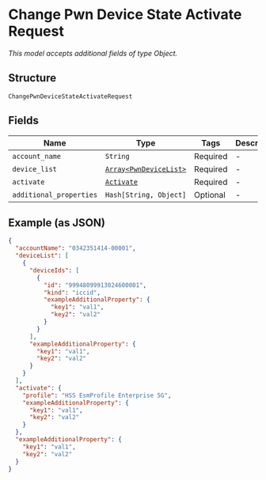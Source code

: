 
# Change Pwn Device State Activate Request

*This model accepts additional fields of type Object.*

## Structure

`ChangePwnDeviceStateActivateRequest`

## Fields

| Name | Type | Tags | Description |
|  --- | --- | --- | --- |
| `account_name` | `String` | Required | - |
| `device_list` | [`Array<PwnDeviceList>`](../../doc/models/pwn-device-list.md) | Required | - |
| `activate` | [`Activate`](../../doc/models/activate.md) | Required | - |
| `additional_properties` | `Hash[String, Object]` | Optional | - |

## Example (as JSON)

```json
{
  "accountName": "0342351414-00001",
  "deviceList": [
    {
      "deviceIds": [
        {
          "id": "99948099913024600001",
          "kind": "iccid",
          "exampleAdditionalProperty": {
            "key1": "val1",
            "key2": "val2"
          }
        }
      ],
      "exampleAdditionalProperty": {
        "key1": "val1",
        "key2": "val2"
      }
    }
  ],
  "activate": {
    "profile": "HSS EsmProfile Enterprise 5G",
    "exampleAdditionalProperty": {
      "key1": "val1",
      "key2": "val2"
    }
  },
  "exampleAdditionalProperty": {
    "key1": "val1",
    "key2": "val2"
  }
}
```

